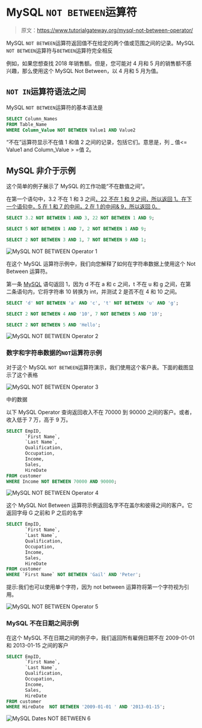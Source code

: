 # MySQL `NOT BETWEEN`运算符

> 原文：<https://www.tutorialgateway.org/mysql-not-between-operator/>

MySQL `NOT BETWEEN`运算符返回值不在给定的两个值或范围之间的记录。MySQL `NOT BETWEEN`运算符与`BETWEEN`运算符完全相反

例如，如果您想查找 2018 年销售额。但是，您可能对 4 月和 5 月的销售额不感兴趣，那么使用这个 MySQL Not Between，以 4 月和 5 月为值。

## `NOT IN`运算符语法之间

MySQL `NOT BETWEEN`运算符的基本语法是

```sql
SELECT Column_Names 
FROM Table_Name
WHERE Column_Value NOT BETWEEN Value1 AND Value2
```

“不在”运算符显示不在值 1 和值 2 之间的记录，包括它们。意思是，列 _ 值<= Value1 and Column_Value > =值 2。

## MySQL 非介于示例

这个简单的例子展示了 MySQL 的工作功能“不在数值之间”。

在第一个语句中，3.2 不在 1 和 3 之间[，22 不在 1 和 9 之间，所以返回 1。在下一个语句中，5 在 1 和 7 的中间，2 在 1 的中间& 9，所以返回 0。](https://www.tutorialgateway.org/mysql-between-operator/)

```sql
SELECT 3.2 NOT BETWEEN 1 AND 3, 22 NOT BETWEEN 1 AND 9;

SELECT 5 NOT BETWEEN 1 AND 7, 2 NOT BETWEEN 1 AND 9;

SELECT 2 NOT BETWEEN 3 AND 1, 7 NOT BETWEEN 9 AND 1;
```

![MySQL NOT BETWEEN Operator 1](img/a6cc3fda0774db073e4a7670801d4dc6.png)

在这个 MySQL 运算符示例中，我们向您解释了如何在字符串数据上使用这个 Not Between 运算符。

第一条 [MySQL](https://www.tutorialgateway.org/mysql-tutorial/) 语句返回 1，因为 d 不在 a 和 c 之间，t 不在 u 和 g 之间，在第二条语句内，它将字符串 10 转换为 int，并测试 2 是否不在 4 和 10 之间。

```sql
SELECT 'd' NOT BETWEEN 'a' AND 'c', 't' NOT BETWEEN 'u' AND 'g';

SELECT 2 NOT BETWEEN 4 AND '10', 7 NOT BETWEEN 5 AND '10';

SELECT 2 NOT BETWEEN 5 AND 'Hello';
```

![MySQL NOT BETWEEN Operator 2](img/b89968548838e0d88cc373a33ca61251.png)

### 数字和字符串数据的`NOT`运算符示例

对于这个 MySQL `NOT BETWEEN`运算符演示，我们使用这个客户表。下面的截图显示了这个表格

![MySQL NOT BETWEEN Operator 3](img/27a76c151de6e571183e7abb01c099aa.png)

中的数据

以下 MySQL Operator 查询返回收入不在 70000 到 90000 之间的客户。或者，收入低于 7 万，高于 9 万。

```sql
SELECT EmpID, 
       `First Name`,
       `Last Name`,
       Qualification,
       Occupation,
       Income,
       Sales,
       HireDate
FROM customer
WHERE Income NOT BETWEEN 70000 AND 90000;
```

![MySQL NOT BETWEEN Operator 4](img/dd355029d6ddcf993c5d3929534c19af.png)

这个 MySQL Not Between 运算符示例返回名字不在盖尔和彼得之间的客户。它返回字母 G 之前和 P 之后的名字

```sql
SELECT EmpID, 
       `First Name`,
       `Last Name`,
       Qualification,
       Occupation,
       Income,
       Sales,
       HireDate
FROM customer
WHERE `First Name` NOT BETWEEN 'Gail' AND 'Peter';
```

提示:我们也可以使用单个字符，因为 not between 运算符将第一个字符视为引用。

![MySQL NOT BETWEEN Operator 5](img/89214facd179bcf03602c41af0d8467e.png)

### MySQL 不在日期之间示例

在这个 MySQL 不在日期之间的例子中，我们返回所有雇佣日期不在 2009-01-01 和 2013-01-15 之间的客户

```sql
SELECT EmpID, 
       `First Name`,
       `Last Name`,
       Qualification,
       Occupation,
       Income,
       Sales,
       HireDate
FROM customer
WHERE HireDate  NOT BETWEEN '2009-01-01 ' AND '2013-01-15';
```

![MySQL Dates NOT BETWEEN 6](img/eb36d571694bdf5d60cccc6999006b6a.png)
